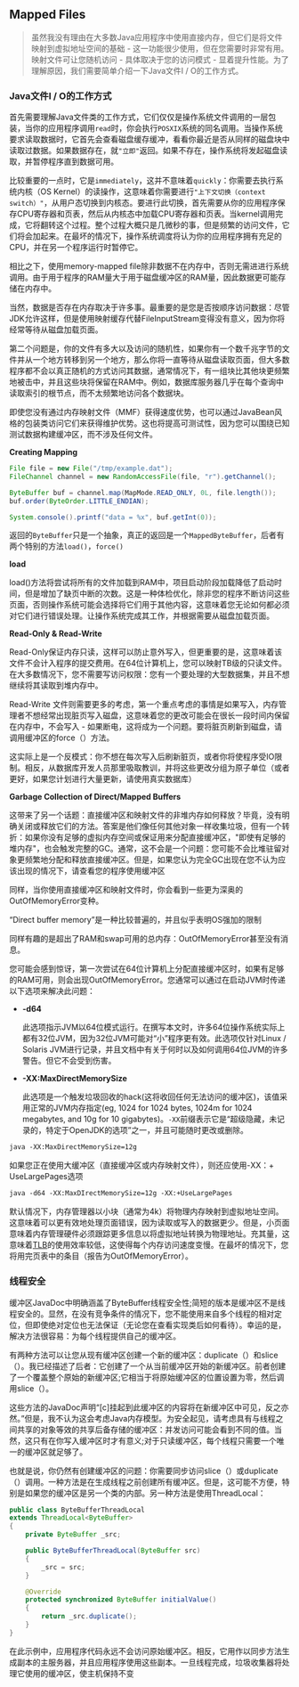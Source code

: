 

## Mapped Files

> 虽然我没有理由在大多数Java应用程序中使用直接内存，但它们是将文件映射到虚拟地址空间的基础 - 这一功能很少使用，但在您需要时非常有用。映射文件可让您随机访问 - 具体取决于您的访问模式 - 显着提升性能。为了理解原因，我们需要简单介绍一下Java文件I / O的工作方式。



### Java文件I / O的工作方式

首先需要理解Java文件类的工作方式，它们仅仅是操作系统文件调用的一层包装，当你的应用程序调用`read`时，你会执行`POSXIX`系统的同名调用。当操作系统要求读取数据时，它首先会查看磁盘缓存缓冲，看看你最近是否从同样的磁盘块中读取过数据。如果数据存在，就`"立即"`返回。如果不存在，操作系统将发起磁盘读取，并暂停程序直到数据可用。



比较重要的一点时，它是`immediately`，这并不意味着`quickly`：你需要去执行系统内核（OS Kernel）的读操作，这意味着你需要进行`"上下文切换（context switch）"`，从用户态切换到内核态。要进行此切换，首先需要从你的应用程序保存CPU寄存器和页表，然后从内核态中加载CPU寄存器和页表。当kernel调用完成，它将翻转这个过程。整个过程大概只是几微秒的事，但是频繁的访问文件，它们将会加起来。在最坏的情况下，操作系统调度将认为你的应用程序拥有充足的CPU，并在另一个程序运行时暂停它。



相比之下，使用memory-mapped file除非数据不在内存中，否则无需进进行系统调用。由于用于程序的RAM量大于用于磁盘缓冲区的RAM量，因此数据更可能存储在内存中。



当然，数据是否存在内存取决于许多事。最重要的是您是否按顺序访问数据：尽管JDK允许这样，但是使用映射缓存代替FileInputStream变得没有意义，因为你将经常等待从磁盘加载页面。



第二个问题是，你的文件有多大以及访问的随机性，如果你有一个数千兆字节的文件并从一个地方转移到另一个地方，那么你将一直等待从磁盘读取页面，但大多数程序都不会以真正随机的方式访问其数据，通常情况下，有一组块比其他块更频繁地被击中，并且这些块将保留在RAM中。例如，数据库服务器几乎在每个查询中读取索引的根节点，而不太频繁地访问各个数据块。



即使您没有通过内存映射文件（MMF）获得速度优势，也可以通过JavaBean风格的包装类访问它们来获得维护优势。这也将提高可测试性，因为您可以围绕已知测试数据构建缓冲区，而不涉及任何文件。



**Creating Mapping**

```java
File file = new File("/tmp/example.dat");
FileChannel channel = new RandomAccessFile(file, "r").getChannel();

ByteBuffer buf = channel.map(MapMode.READ_ONLY, 0L, file.length());
buf.order(ByteOrder.LITTLE_ENDIAN);

System.console().printf("data = %x", buf.getInt(0));
```

返回的`ByteBuffer`只是一个抽象，真正的返回是一个`MappedByteBuffer`，后者有两个特别的方法`load()`，`force()`

**load**

load()方法将尝试将所有的文件加载到RAM中，项目启动阶段加载降低了启动时间，但是增加了缺页中断的次数。这是一种体检优化，除非您的程序不断访问这些页面，否则操作系统可能会选择将它们用于其他内容，这意味着您无论如何都必须对它们进行错误处理。让操作系统完成其工作，并根据需要从磁盘加载页面。



**Read-Only & Read-Write**

Read-Only保证内存只读，这样可以防止意外写入，但更重要的是，这意味着该文件不会计入程序的提交费用。在64位计算机上，您可以映射TB级的只读文件。在大多数情况下，您不需要写访问权限：您有一个要处理的大型数据集，并且不想继续将其读取到堆内存中。

Read-Write 文件则需要更多的考虑，第一个重点考虑的事情是如果写入，内存管理者不想经常出现脏页写入磁盘，这意味着您的更改可能会在很长一段时间内保留在内存中，不会写入 - 如果断电，这将成为一个问题。要将脏页刷新到磁盘，请调用缓冲区的force（）方法。

这实际上是一个反模式：你不想在每次写入后刷新脏页，或者你将使程序受IO限制。相反，从数据库开发人员那里吸取教训，并将这些更改分组为原子单位（或者更好，如果您计划进行大量更新，请使用真实数据库）



**Garbage Collection of Direct/Mapped Buffers**

这带来了另一个话题：直接缓冲区和映射文件的非堆内存如何释放？毕竟，没有明确关闭或释放它们的方法。答案是他们像任何其他对象一样收集垃圾，但有一个转折：如果你没有足够的虚拟内存空间或保证用来分配直接缓冲区，"即使有足够的堆内存"，也会触发完整的GC。通常，这不会是一个问题：您可能不会比堆驻留对象更频繁地分配和释放直接缓冲区。但是，如果您认为完全GC出现在您不认为应该出现的情况下，请查看您的程序使用缓冲区



同样，当你使用直接缓冲区和映射文件时，你会看到一些更为深奥的OutOfMemoryError变种。

“Direct buffer memory”是一种比较普遍的，并且似乎表明OS强加的限制

同样有趣的是超出了RAM和swap可用的总内存：OutOfMemoryError甚至没有消息。



您可能会感到惊讶，第一次尝试在64位计算机上分配直接缓冲区时，如果有足够的RAM可用，则会出现OutOfMemoryError。您通常可以通过在启动JVM时传递以下选项来解决此问题：

- **-d64** 

  此选项指示JVM以64位模式运行。在撰写本文时，许多64位操作系统实际上都有32位JVM，因为32位JVM可能对“小”程序更有效。此选项仅针对Linux / Solaris JVM进行记录，并且文档中有关于何时以及如何调用64位JVM的许多警告。但它不会受到伤害。

- **-XX:MaxDirectMemorySize**

  此选项是一个触发垃圾回收的hack(这将收回任何无法访问的缓冲区)，该值采用正常的JVM内存指定(eg, 1024 for 1024 bytes, 1024m for 1024 megabytes, and 10g for 10 gigabytes)。`-XX`前缀表示它是“超级隐藏，未记录的，特定于OpenJDK的选项”之一，并且可能随时更改或删除。

```xml
java -XX:MaxDirectMemorySize=12g
```

如果您正在使用大缓冲区（直接缓冲区或内存映射文件），则还应使用-XX：+ UseLargePages选项

```xml
java -d64 -XX:MaxDIrectMemorySize=12g -XX:+UseLargePages
```

默认情况下，内存管理器以小块（通常为4k）将物理内存映射到虚拟地址空间。这意味着可以更有效地处理页面错误，因为读取或写入的数据更少。但是，小页面意味着内存管理硬件必须跟踪更多信息以将虚拟地址转换为物理地址。充其量，这意味着[TLB](http://en.wikipedia.org/wiki/Translation_lookaside_buffer)的使用效率较低，这使得每个内存访问速度变慢。在最坏的情况下，您将用完页表中的条目（报告为OutOfMemoryError）。



### 线程安全

缓冲区JavaDoc中明确涵盖了ByteBuffer线程安全性;简短的版本是缓冲区不是线程安全的。显然，在没有竞争条件的情况下，您不能使用来自多个线程的相对定位，但即使绝对定位也无法保证（无论您在查看实现类后如何看待）。幸运的是，解决方法很容易：为每个线程提供自己的缓冲区。



有两种方法可以让您从现有缓冲区创建一个新的缓冲区：duplicate（）和slice（）。我已经描述了后者：它创建了一个从当前缓冲区开始的新缓冲区。前者创建了一个覆盖整个原始的新缓冲区;它相当于将原始缓冲区的位置设置为零，然后调用slice（）。

这些方法的JavaDoc声明“[c]挂起到此缓冲区的内容将在新缓冲区中可见，反之亦然。”但是，我不认为这会考虑Java内存模型。为安全起见，请考虑具有与线程之间共享的对象等效的共享后备存储的缓冲区：并发访问可能会看到不同的值。当然，这只有在你写入缓冲区时才有意义;对于只读缓冲区，每个线程只需要一个唯一的缓冲区就足够了。



也就是说，你仍然有创建缓冲区的问题：你需要同步访问slice（）或duplicate（）调用。一种方法是在生成线程之前创建所有缓冲区。但是，这可能不方便，特别是如果您的缓冲区是另一个类的内部。另一种方法是使用ThreadLocal：

```java
public class ByteBufferThreadLocal
extends ThreadLocal<ByteBuffer>
{
    private ByteBuffer _src;

    public ByteBufferThreadLocal(ByteBuffer src)
    {
        _src = src;
    }

    @Override
    protected synchronized ByteBuffer initialValue()
    {
        return _src.duplicate();
    }
}
```

在此示例中，应用程序代码永远不会访问原始缓冲区。相反，它用作以同步方法生成副本的主服务器，并且应用程序使用这些副本。一旦线程完成，垃圾收集器将处理它使用的缓冲区，使主机保持不变